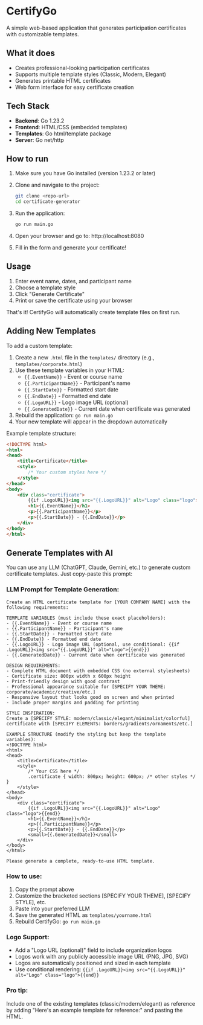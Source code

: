 # CertifyGo

A simple web-based application that generates participation certificates with customizable templates.

## What it does

- Creates professional-looking participation certificates
- Supports multiple template styles (Classic, Modern, Elegant)
- Generates printable HTML certificates
- Web form interface for easy certificate creation

## Tech Stack

- **Backend**: Go 1.23.2
- **Frontend**: HTML/CSS (embedded templates)
- **Templates**: Go html/template package
- **Server**: Go net/http

## How to run

1. Make sure you have Go installed (version 1.23.2 or later)

2. Clone and navigate to the project:
   ```bash
   git clone <repo-url>
   cd certificate-generator
   ```

3. Run the application:
   ```bash
   go run main.go
   ```

4. Open your browser and go to: http://localhost:8080

5. Fill in the form and generate your certificate!

## Usage

1. Enter event name, dates, and participant name
2. Choose a template style
3. Click "Generate Certificate"
4. Print or save the certificate using your browser

That's it! CertifyGo will automatically create template files on first run.

## Adding New Templates

To add a custom template:

1. Create a new `.html` file in the `templates/` directory (e.g., `templates/corporate.html`)
2. Use these template variables in your HTML:
   - `{{.EventName}}` - Event or course name
   - `{{.ParticipantName}}` - Participant's name  
   - `{{.StartDate}}` - Formatted start date
   - `{{.EndDate}}` - Formatted end date
   - `{{.LogoURL}}` - Logo image URL (optional)
   - `{{.GeneratedDate}}` - Current date when certificate was generated
3. Rebuild the application: `go run main.go`
4. Your new template will appear in the dropdown automatically

Example template structure:
```html
<!DOCTYPE html>
<html>
<head>
    <title>Certificate</title>
    <style>
        /* Your custom styles here */
    </style>
</head>
<body>
    <div class="certificate">
        {{if .LogoURL}}<img src="{{.LogoURL}}" alt="Logo" class="logo">{{end}}
        <h1>{{.EventName}}</h1>
        <p>{{.ParticipantName}}</p>
        <p>{{.StartDate}} - {{.EndDate}}</p>
    </div>
</body>
</html>
```

## Generate Templates with AI

You can use any LLM (ChatGPT, Claude, Gemini, etc.) to generate custom certificate templates. Just copy-paste this prompt:

### LLM Prompt for Template Generation:

```
Create an HTML certificate template for [YOUR COMPANY NAME] with the following requirements:

TEMPLATE VARIABLES (must include these exact placeholders):
- {{.EventName}} - Event or course name
- {{.ParticipantName}} - Participant's name  
- {{.StartDate}} - Formatted start date
- {{.EndDate}} - Formatted end date
- {{.LogoURL}} - Logo image URL (optional, use conditional: {{if .LogoURL}}<img src="{{.LogoURL}}" alt="Logo">{{end}})
- {{.GeneratedDate}} - Current date when certificate was generated

DESIGN REQUIREMENTS:
- Complete HTML document with embedded CSS (no external stylesheets)
- Certificate size: 800px width x 600px height
- Print-friendly design with good contrast
- Professional appearance suitable for [SPECIFY YOUR THEME: corporate/academic/creative/etc.]
- Responsive layout that looks good on screen and when printed
- Include proper margins and padding for printing

STYLE INSPIRATION:
Create a [SPECIFY STYLE: modern/classic/elegant/minimalist/colorful] certificate with [SPECIFY ELEMENTS: borders/gradients/ornaments/etc.]

EXAMPLE STRUCTURE (modify the styling but keep the template variables):
<!DOCTYPE html>
<html>
<head>
    <title>Certificate</title>
    <style>
        /* Your CSS here */
        .certificate { width: 800px; height: 600px; /* other styles */ }
    </style>
</head>
<body>
    <div class="certificate">
        {{if .LogoURL}}<img src="{{.LogoURL}}" alt="Logo" class="logo">{{end}}
        <h1>{{.EventName}}</h1>
        <p>{{.ParticipantName}}</p>
        <p>{{.StartDate}} - {{.EndDate}}</p>
        <small>{{.GeneratedDate}}</small>
    </div>
</body>
</html>

Please generate a complete, ready-to-use HTML template.
```

### How to use:
1. Copy the prompt above
2. Customize the bracketed sections [SPECIFY YOUR THEME], [SPECIFY STYLE], etc.
3. Paste into your preferred LLM
4. Save the generated HTML as `templates/yourname.html`
5. Rebuild CertifyGo: `go run main.go`

### Logo Support:
- Add a "Logo URL (optional)" field to include organization logos
- Logos work with any publicly accessible image URL (PNG, JPG, SVG)
- Logos are automatically positioned and sized in each template
- Use conditional rendering: `{{if .LogoURL}}<img src="{{.LogoURL}}" alt="Logo" class="logo">{{end}}`

### Pro tip: 
Include one of the existing templates (classic/modern/elegant) as reference by adding "Here's an example template for reference:" and pasting the HTML.
